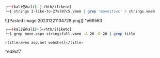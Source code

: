 ```bash
┌──(kali㉿kali)-[~/htb/iliketo]
└─$ strings I-like-to-27a787c5.vmem | grep 'moveitsvc' > strings.vmem
```


![[Pasted image 20231221134728.png]] ^e69563

```bash
┌──(kali㉿kali)-[~/htb/iliketo]
└─$ grep move.aspx stringsfull.vmem -A 20 -B 20 | grep title
```

```bash
<title>awen asp.net webshell</title>
```

^ed9cf7

